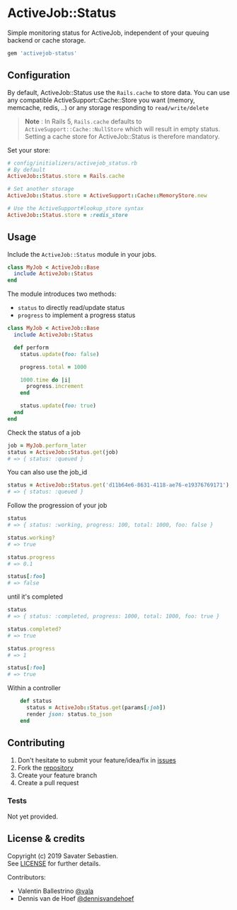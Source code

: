 # ActiveJob::Status

Simple monitoring status for ActiveJob, independent of your queuing backend or cache storage.

```ruby
gem 'activejob-status'
```

## Configuration

By default, ActiveJob::Status use the <code>Rails.cache</code> to store data.
You can use any compatible ActiveSupport::Cache::Store you want (memory, memcache, redis, ..)
or any storage responding to <code>read/write/delete</code>

> **Note** : In Rails 5, `Rails.cache` defaults to  `ActiveSupport::Cache::NullStore` which will result in empty status. Setting a cache store for ActiveJob::Status is therefore mandatory.

Set your store:

```ruby
# config/initializers/activejob_status.rb
# By default
ActiveJob::Status.store = Rails.cache

# Set another storage
ActiveJob::Status.store = ActiveSupport::Cache::MemoryStore.new

# Use the ActiveSupport#lookup_store syntax
ActiveJob::Status.store = :redis_store
```


## Usage

Include the <code>ActiveJob::Status</code> module in your jobs.

```ruby
class MyJob < ActiveJob::Base
  include ActiveJob::Status
end
```

The module introduces two methods:

* <code>status</code> to directly read/update status
* <code>progress</code> to implement a progress status

```ruby
class MyJob < ActiveJob::Base
  include ActiveJob::Status

  def perform
    status.update(foo: false)

    progress.total = 1000

    1000.time do |i|
      progress.increment
    end

    status.update(foo: true)
  end
end
```


Check the status of a job

```ruby
job = MyJob.perform_later
status = ActiveJob::Status.get(job)
# => { status: :queued }
```

You can also use the job_id

```ruby
status = ActiveJob::Status.get('d11b64e6-8631-4118-ae76-e19376769171')
# => { status: :queued }
```

Follow the progression of your job

```ruby
status
# => { status: :working, progress: 100, total: 1000, foo: false }

status.working?
# => true

status.progress
# => 0.1

status[:foo]
# => false
```

until it's completed

```ruby
status
# => { status: :completed, progress: 1000, total: 1000, foo: true }

status.completed?
# => true

status.progress
# => 1

status[:foo]
# => true
```

Within a controller

```ruby
    def status
      status = ActiveJob::Status.get(params[:job])
      render json: status.to_json
    end
```

## Contributing

1. Don't hesitate to submit your feature/idea/fix in [issues](https://github.com/inkstak/musicbrainz)
2. Fork the [repository](https://github.com/inkstak/musicbrainz)
3. Create your feature branch
4. Create a pull request

### Tests

Not yet provided.

## License & credits

Copyright (c) 2019 Savater Sebastien.  
See [LICENSE](https://github.com/inkstak/activejob-status/blob/master/LICENSE) for further details.

Contributors:
* Valentin Ballestrino [@vala](https://github.com/vala)
* Dennis van de Hoef [@dennisvandehoef](https://github.com/dennisvandehoef)
